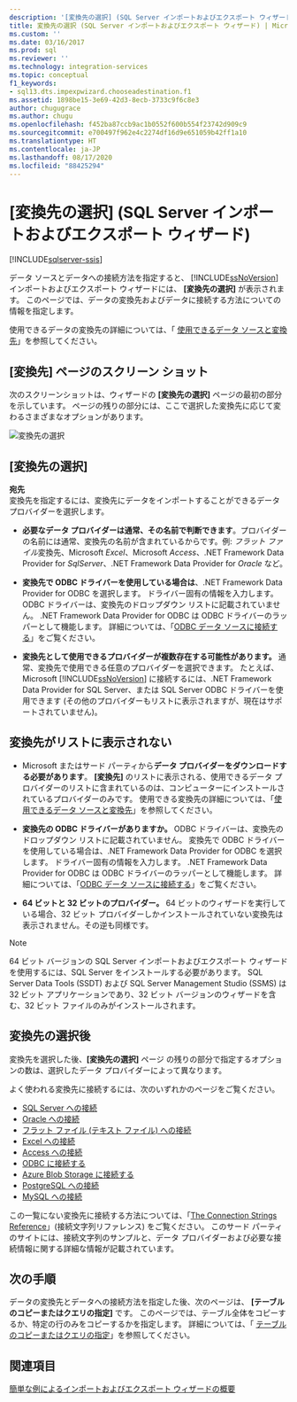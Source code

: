 ```yaml
---
description: '[変換先の選択] (SQL Server インポートおよびエクスポート ウィザード)'
title: 変換先の選択 (SQL Server インポートおよびエクスポート ウィザード) | Microsoft Docs
ms.custom: ''
ms.date: 03/16/2017
ms.prod: sql
ms.reviewer: ''
ms.technology: integration-services
ms.topic: conceptual
f1_keywords:
- sql13.dts.impexpwizard.chooseadestination.f1
ms.assetid: 1898be15-3e69-42d3-8ecb-3733c9f6c8e3
author: chugugrace
ms.author: chugu
ms.openlocfilehash: f452ba87ccb9ac1b0552f600b554f23742d909c9
ms.sourcegitcommit: e700497f962e4c2274df16d9e651059b42ff1a10
ms.translationtype: HT
ms.contentlocale: ja-JP
ms.lasthandoff: 08/17/2020
ms.locfileid: "88425294"
---
```

# <a name="choose-a-destination-sql-server-import-and-export-wizard"></a>[変換先の選択] (SQL Server インポートおよびエクスポート ウィザード)

[!INCLUDE[sqlserver-ssis](../../includes/applies-to-version/sqlserver-ssis.md)]


 データ ソースとデータへの接続方法を指定すると、 [!INCLUDE[ssNoVersion](../../includes/ssnoversion-md.md)] インポートおよびエクスポート ウィザードには、 **[変換先の選択]** が表示されます。 このページでは、データの変換先およびデータに接続する方法についての情報を指定します。
  
使用できるデータの変換先の詳細については、「 [使用できるデータ ソースと変換先](import-and-export-data-with-the-sql-server-import-and-export-wizard.md#wizardSources)」を参照してください。 

## <a name="screen-shot-of-the-destination-page"></a>[変換先] ページのスクリーン ショット
次のスクリーンショットは、ウィザードの **[変換先の選択]** ページの最初の部分を示しています。 ページの残りの部分には、ここで選択した変換先に応じて変わるさまざまなオプションがあります。

![変換先の選択](../../integration-services/import-export-data/media/choose-destination.png)

## <a name="choose-a-destination"></a>[変換先の選択]
 **宛先**  
 変換先を指定するには、変換先にデータをインポートすることができるデータ プロバイダーを選択します。
 
-   **必要なデータ プロバイダーは通常、その名前で判断できます**。プロバイダーの名前には通常、変換先の名前が含まれているからです。例: *フラット ファイル*変換先、Microsoft *Excel*、Microsoft *Access*、.NET Framework Data Provider for *SqlServer*、.NET Framework Data Provider for *Oracle* など。

-   **変換先で ODBC ドライバーを使用している場合は**、.NET Framework Data Provider for ODBC を選択します。 ドライバー固有の情報を入力します。 ODBC ドライバーは、変換先のドロップダウン リストに記載されていません。 .NET Framework Data Provider for ODBC は ODBC ドライバーのラッパーとして機能します。 詳細については、「[ODBC データ ソースに接続する](../../integration-services/import-export-data/connect-to-an-odbc-data-source-sql-server-import-and-export-wizard.md)」をご覧ください。

-   **変換先として使用できるプロバイダーが複数存在する可能性があります。** 通常、変換先で使用できる任意のプロバイダーを選択できます。 たとえば、Microsoft [!INCLUDE[ssNoVersion](../../includes/ssnoversion-md.md)] に接続するには、.NET Framework Data Provider for SQL Server、または SQL Server ODBC ドライバーを使用できます  (その他のプロバイダーもリストに表示されますが、現在はサポートされていません)。 

## <a name="my-destination-isnt-in-the-list"></a>変換先がリストに表示されない
-   Microsoft またはサード パーティから**データ プロバイダーをダウンロードする必要があります**。 **[変換先]** のリストに表示される、使用できるデータ プロバイダーのリストに含まれているのは、コンピューターにインストールされているプロバイダーのみです。 使用できる変換先の詳細については、「[使用できるデータ ソースと変換先](import-and-export-data-with-the-sql-server-import-and-export-wizard.md#wizardSources)」を参照してください。

-   **変換先の ODBC ドライバーがありますか。** ODBC ドライバーは、変換先のドロップダウン リストに記載されていません。 変換先で ODBC ドライバーを使用している場合は、.NET Framework Data Provider for ODBC を選択します。 ドライバー固有の情報を入力します。 .NET Framework Data Provider for ODBC は ODBC ドライバーのラッパーとして機能します。 詳細については、「[ODBC データ ソースに接続する](../../integration-services/import-export-data/connect-to-an-odbc-data-source-sql-server-import-and-export-wizard.md)」をご覧ください。

-   **64 ビットと 32 ビットのプロバイダー。** 64 ビットのウィザードを実行している場合、32 ビット プロバイダーしかインストールされていない変換先は表示されません。その逆も同様です。

> [!NOTE]
> 64 ビット バージョンの SQL Server インポートおよびエクスポート ウィザードを使用するには、SQL Server をインストールする必要があります。 SQL Server Data Tools (SSDT) および SQL Server Management Studio (SSMS) は 32 ビット アプリケーションであり、32 ビット バージョンのウィザードを含む、32 ビット ファイルのみがインストールされます。

## <a name="after-you-choose-a-destination"></a>変換先の選択後
変換先を選択した後、**[変換先の選択]** ページ の残りの部分で指定するオプションの数は、選択したデータ プロバイダーによって異なります。

よく使われる変換先に接続するには、次のいずれかのページをご覧ください。
-   [SQL Server への接続](../../integration-services/import-export-data/connect-to-a-sql-server-data-source-sql-server-import-and-export-wizard.md)
-   [Oracle への接続](../../integration-services/import-export-data/connect-to-an-oracle-data-source-sql-server-import-and-export-wizard.md)
-   [フラット ファイル (テキスト ファイル) への接続](../../integration-services/import-export-data/connect-to-a-flat-file-data-source-sql-server-import-and-export-wizard.md)
-   [Excel への接続](../../integration-services/import-export-data/connect-to-an-excel-data-source-sql-server-import-and-export-wizard.md)
-   [Access への接続](../../integration-services/import-export-data/connect-to-an-access-data-source-sql-server-import-and-export-wizard.md)
-   [ODBC に接続する](../../integration-services/import-export-data/connect-to-an-odbc-data-source-sql-server-import-and-export-wizard.md)
-   [Azure Blob Storage に接続する](../../integration-services/import-export-data/connect-to-azure-blob-storage-sql-server-import-and-export-wizard.md)
-   [PostgreSQL への接続](../../integration-services/import-export-data/connect-to-a-postgresql-data-source-sql-server-import-and-export-wizard.md)
-   [MySQL への接続](../../integration-services/import-export-data/connect-to-a-mysql-data-source-sql-server-import-and-export-wizard.md)

この一覧にない変換先に接続する方法については、「[The Connection Strings Reference](https://www.connectionstrings.com/)」(接続文字列リファレンス) をご覧ください。 このサード パーティのサイトには、接続文字列のサンプルと、データ プロバイダーおよび必要な接続情報に関する詳細な情報が記載されています。

## <a name="whats-next"></a>次の手順  
 データの変換先とデータへの接続方法を指定した後、次のページは、 **[テーブルのコピーまたはクエリの指定]** です。 このページでは、テーブル全体をコピーするか、特定の行のみをコピーするかを指定します。 詳細については、「 [テーブルのコピーまたはクエリの指定](../../integration-services/import-export-data/specify-table-copy-or-query-sql-server-import-and-export-wizard.md)」を参照してください。  

## <a name="see-also"></a>関連項目
[簡単な例によるインポートおよびエクスポート ウィザードの概要](../../integration-services/import-export-data/get-started-with-this-simple-example-of-the-import-and-export-wizard.md)


